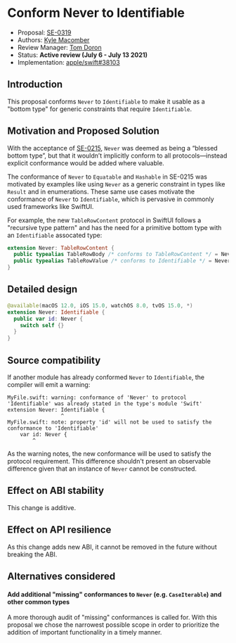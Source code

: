 # Conform Never to Identifiable

* Proposal: [SE-0319](0319-never-identifiable.md)
* Authors: [Kyle Macomber](https://github.com/kylemacomber)
* Review Manager: [Tom Doron](https://github.com/tomerd)
* Status: **Active review (July 6 - July 13 2021)**
* Implementation: [apple/swift#38103](https://github.com/apple/swift/pull/38103)

## Introduction

This proposal conforms `Never` to `Identifiable` to make it usable as a "bottom type" for generic constraints that require `Identifiable`.

## Motivation and Proposed Solution

With the acceptance of [SE-0215](https://github.com/apple/swift-evolution/blob/main/proposals/0215-conform-never-to-hashable-and-equatable.md), `Never` was deemed as being a “blessed bottom type”, but that it wouldn’t implicitly conform to all protocols—instead explicit conformance would be added where valuable.

The conformance of `Never` to `Equatable` and `Hashable` in SE-0215 was motivated by examples like using `Never` as a generic constraint in types like `Result` and in enumerations. These same use cases motivate the conformance of `Never` to `Identifiable`, which is pervasive in commonly used frameworks like SwiftUI.

For example, the new `TableRowContent` protocol in SwiftUI follows a "recursive type pattern" and has the need for a primitive bottom type with an `Identifiable` assocated type:

```swift
extension Never: TableRowContent {
  public typealias TableRowBody /* conforms to TableRowContent */ = Never
  public typealias TableRowValue /* conforms to Identifiable */ = Never
}
```

## Detailed design

```swift
@available(macOS 12.0, iOS 15.0, watchOS 8.0, tvOS 15.0, *)
extension Never: Identifiable {
  public var id: Never {
    switch self {}
  }
}
```

## Source compatibility

If another module has already conformed `Never` to `Identifiable`, the compiler will emit a warning:

```
MyFile.swift: warning: conformance of 'Never' to protocol 'Identifiable' was already stated in the type's module 'Swift'
extension Never: Identifiable { 
                 ^
MyFile.swift: note: property 'id' will not be used to satisfy the conformance to 'Identifiable'
    var id: Never {
        ^
```

As the warning notes, the new conformance will be used to satisfy the protocol requirement. This difference shouldn't present an observable difference given that an instance of `Never` cannot be constructed.

## Effect on ABI stability

This change is additive.

## Effect on API resilience

As this change adds new ABI, it cannot be removed in the future without breaking the ABI.

## Alternatives considered

#### Add additional "missing" conformances to `Never` (e.g. `CaseIterable`) and other common types

A more thorough audit of "missing" conformances is called for. With this proposal we chose the narrowest possible scope in order to prioritize the addition of important functionality in a timely manner.
